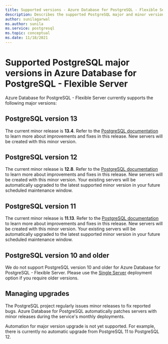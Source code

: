 ```yaml
---
title: Supported versions - Azure Database for PostgreSQL - Flexible Server
description: Describes the supported PostgreSQL major and minor versions in Azure Database for PostgreSQL - Flexible Server.
author: sunilagarwal
ms.author: sunila
ms.service: postgresql
ms.topic: conceptual
ms.date: 11/18/2021
---
```


# Supported PostgreSQL major versions in Azure Database for PostgreSQL - Flexible Server



Azure Database for PostgreSQL - Flexible Server currently supports the following major versions:

## PostgreSQL version 13

The current minor release is **13.4**. Refer to the [PostgreSQL documentation](https://www.postgresql.org/docs/13/static/release-13-4.html) to learn more about improvements and fixes in this release. New servers will be created with this minor version. 

## PostgreSQL version 12

The current minor release is **12.8**. Refer to the [PostgreSQL documentation](https://www.postgresql.org/docs/12/static/release-12-8.html) to learn more about improvements and fixes in this release. New servers will be created with this minor version. Your existing servers will be automatically upgraded to the latest supported minor version in your future scheduled maintenance window.

## PostgreSQL version 11

The current minor release is **11.13**. Refer to the [PostgreSQL documentation](https://www.postgresql.org/docs/11/static/release-11-13.html) to learn more about improvements and fixes in this release. New servers will be created with this minor version. Your existing servers will be automatically upgraded to the latest supported minor version in your future scheduled maintenance window.

## PostgreSQL version 10 and older

We do not support PostgreSQL version 10 and older for Azure Database for PostgreSQL - Flexible Server. Please use the [Single Server](../concepts-supported-versions.md) deployment option if you require older versions.

## Managing upgrades

The PostgreSQL project regularly issues minor releases to fix reported bugs. Azure Database for PostgreSQL automatically patches servers with minor releases during the service's monthly deployments.

Automation for major version upgrade is not yet supported. For example, there is currently no automatic upgrade from PostgreSQL 11 to PostgreSQL 12.<!-- To upgrade to the next major version, create a [database dump and restore](howto-migrate-using-dump-and-restore.md) to a server that was created with the new engine version.-->

<!--
## Next steps

For information on supported PostgreSQL extensions, see [the extensions document](concepts-extensions.md).
-->